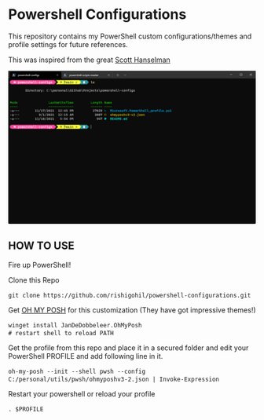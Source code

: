# Powershell Configurations
This repository contains my PowerShell custom configurations/themes and profile settings for future references. 

This was inspired from the great [Scott Hanselman](https://www.hanselman.com/blog/my-ultimate-powershell-prompt-with-oh-my-posh-and-the-windows-terminal)

![Screenshot](assets/pwsh-screen-grab.png)

## HOW TO USE

Fire up PowerShell!

Clone this Repo

```
git clone https://github.com/rishigohil/powershell-configurations.git
```


Get [OH MY POSH](https://ohmyposh.dev/) for this customization (They have got impressive themes!)
```
winget install JanDeDobbeleer.OhMyPosh
# restart shell to reload PATH
```

Get the profile from this repo and place it in a secured folder and edit your PowerShell PROFILE and add following line in it.

```
oh-my-posh --init --shell pwsh --config C:/personal/utils/pwsh/ohmyposhv3-2.json | Invoke-Expression
```

Restart your powershell or reload your profile

```
. $PROFILE
```

